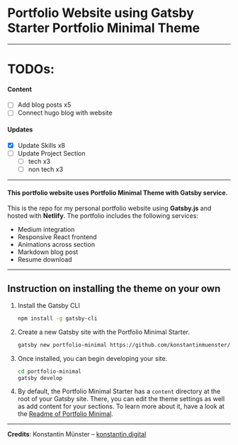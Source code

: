 # Portfolio Website using Gatsby Starter Portfolio Minimal Theme

---

# TODOs:

#### Content

- [ ] Add blog posts x5
- [ ] Connect hugo blog with website

#### Updates

- [x] Update Skills x8
- [ ] Update Project Section
   - [ ] tech x3
   - [ ] non tech x3

---

#### This portfolio website uses Portfolio Minimal Theme with Gatsby service.

This is the repo for my personal portfolio website using **Gatsby.js** and hosted with **Netlify**. The portfolio includes the following services:

- Medium integration
- Responsive React frontend
- Animations across section
- Markdown blog post
- Resume download

---
## Instruction on installing the theme on your own

1. Install the Gatsby CLI

   ```sh
   npm install -g gatsby-cli
   ```

2. Create a new Gatsby site with the Portfolio Minimal Starter.

   ```sh
   gatsby new portfolio-minimal https://github.com/konstantinmuenster/gatsby-starter-portfolio-minimal-theme
   ```

3. Once installed, you can begin developing your site.

   ```sh
   cd portfolio-minimal
   gatsby develop
   ```

4. By default, the Portfolio Minimal Starter has a `content` directory at the root of your Gatsby site. There, you can edit the theme settings as well as add content for your sections. To learn more about it, have a look at the [Readme of Portfolio Minimal](https://github.com/konstantinmuenster/gatsby-theme-portfolio-minimal/tree/main/gatsby-theme-portfolio-minimal#readme).

---

**Credits**: Konstantin Münster – [konstantin.digital](https://konstantin.digital)